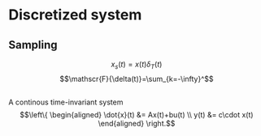 # Discretized system
## Sampling
$$x_s(t)=x(t)\delta_T(t)$$
$$\mathscr{F}{\delta(t)}=\sum_{k=-\infty}^$$
## 
A continous time-invariant system
$$\left\{ \begin{aligned} 
\dot{x}(t) &= Ax(t)+bu(t)
\\ 
y(t) &= c\cdot x(t)
\end{aligned} \right.$$
